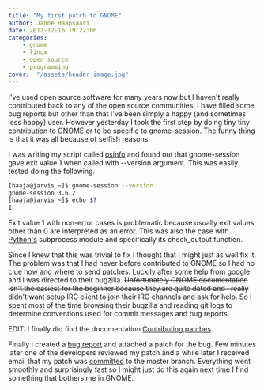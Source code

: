 ```yaml
---
title: "My first patch to GNOME"
author: Janne Haapsaari
date: 2012-12-16 19:22:00
categories:
    - gnome
    - linux
    - open source
    - programming
cover:  "/assets/header_image.jpg"
---
```


I've used open source software for many years now but I haven't really
contributed back to any of the open source communities. I have filled some
bug reports but other than that I've been simply a happy (and sometimes less
happy) user. However yesterday I took the first step by doing tiny tiny
contribution to [GNOME](http://www.gnome.org) or to be specific to
gnome-session. The funny thing is that it was all because of selfish reasons.

I was writing my script called [osinfo](https://github.com/haaja/osinfo) and
found out that gnome-session gave exit value 1 when called with --version
argument. This was easily tested doing the following.

```sh
[haaja@jarvis ~]$ gnome-session --version
gnome-session 3.6.2
[haaja@jarvis ~]$ echo $?
1
```

Exit value 1 with non-error cases is problematic because usually exit values
other than 0 are interpreted as an error. This was also the case with
[Python's](http://www.python.org/) subprocess module and specifically its
check_output function.

Since I knew that this was trivial to fix I thought that I might just as well
fix it. The problem was that I had never before contributed to GNOME so I had
no clue how and where to send patches. Luckily after some help from google and
I was directed to their bugzilla. ~~Unfortunately GNOME documentation isn't
the easiest for the beginner because they are quite dated and I really didn't
want setup IRC client to join their IRC channels and ask for help.~~ So I
spent most of the time browsing their bugzilla and reading git logs to
determine conventions used for commit messages and bug reports.

EDIT: I finally did find the documentation
[Contributing patches](https://live.gnome.org/Git/Developers#Contributing_patches).

Finally I created a [bug report](https://bugzilla.gnome.org/show_bug.cgi?id=690273)
and attached a patch for the bug. Few minutes later one of the developers
reviewed my patch and a while later I received email that my patch was
[committed](http://git.gnome.org/browse/gnome-session/commit/?id=f18652d38f5b739dbb2086c5e6fe9629a0a49295)
to the master branch. Everything went smoothly and surprisingly fast so I
might just do this again next time I find something that bothers me in GNOME.
